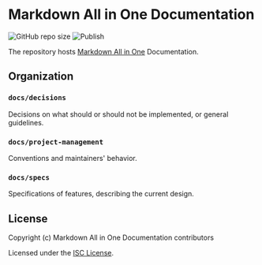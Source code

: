 # Markdown All in One Documentation

![GitHub repo size](https://img.shields.io/github/repo-size/Lemmingh/vscode-markdown-docs)
![Publish](https://github.com/Lemmingh/vscode-markdown-docs/workflows/Publish/badge.svg)

The repository hosts [Markdown All in One](https://marketplace.visualstudio.com/items?itemName=yzhang.markdown-all-in-one) Documentation.

## Organization

### `docs/decisions`

Decisions on what should or should not be implemented, or general guidelines.

### `docs/project-management`

Conventions and maintainers' behavior.

### `docs/specs`

Specifications of features, describing the current design.

## License

Copyright (c) Markdown All in One Documentation contributors

Licensed under the [ISC License](https://opensource.org/licenses/ISC).
